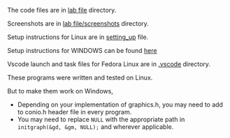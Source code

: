 The code files are in [lab file](/lab%20file/) directory.

Screenshots are in [lab file/screenshots](/lab%20file/screenshots/) directory.

Setup instructions for Linux are in [setting_up](setting_up.md) file. 

Setup instructions for WINDOWS can be found [here](https://github.com/ullaskunder3/Solution-to-graphics.h#general-info)

Vscode launch and task files for Fedora Linux are in [.vscode](/.vscode/) directory.

These programs were written and tested on Linux. 

But to make them work on Windows, 

- Depending on your implementation of graphics.h, you may need to add to conio.h header file in every program. 
- You may need to replace `NULL`  with the appropriate path in `initgraph(&gd, &gm, NULL);` and wherever applicable. 

